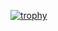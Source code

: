 [![trophy](https://github-profile-trophy.vercel.app/?username=tkhs-dev)](https://github.com/ryo-ma/github-profile-trophy)
